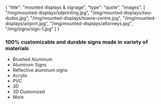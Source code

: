 {
  "title": "mounted displays & signage",
  "type": "quote",
  "images": [ 
    "/img/mounted-displays/sdprinting.jpg",
    "/img/mounted-displays/two-dudes.jpg",
    "/img/mounted-displays/towne-centre.jpg",
    "/img/mounted-displays/airport.jpg",
    "/img/mounted-displays/attorneys.jpg",
    "/img/signs/sign-1.jpg"
  ]
}

### 100% customizable and durable signs made in variety of materials

* Brushed Aluminum
* Aluminum Signs
* Reflective aluminum signs
* Acrylic
* PVC
* 3D
* 3D Customized
* More

